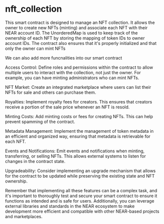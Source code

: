 # nft_collection
This smart contract is designed to manage an NFT collection. It allows the owner to create new NFTs (minting) and associate each NFT with their NEAR account ID. The UnorderedMap is used to keep track of the ownership of each NFT by storing the mapping of token IDs to owner account IDs. The contract also ensures that it's properly initialized and that only the owner can mint NFTs

We can also add more funcnalities into our smart contract

Access Control:
Define roles and permissions within the contract to allow multiple users to interact with the collection, not just the owner. For example, you can have minting administrators who can mint NFTs.

NFT Market: 
Create an integrated marketplace where users can list their NFTs for sale and others can purchase them.

Royalties: 
Implement royalty fees for creators. This ensures that creators receive a portion of the sale price whenever an NFT is resold.

Minting Costs: 
Add minting costs or fees for creating NFTs. This can help prevent spamming of the contract.

Metadata Management: 
Implement the management of token metadata in an efficient and organized way, ensuring that metadata is retrievable for each NFT.

Events and Notifications: 
Emit events and notifications when minting, transferring, or selling NFTs. This allows external systems to listen for changes in the contract state.

Upgradeability: 
Consider implementing an upgrade mechanism that allows for the contract to be updated while preserving the existing state and NFT ownership.

Remember that implementing all these features can be a complex task, and it's important to thoroughly test and secure your smart contract to ensure it functions as intended and is safe for users. Additionally, you can leverage external libraries and standards in the NEAR ecosystem to make development more efficient and compatible with other NEAR-based projects and marketplaces.
